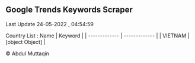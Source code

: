 

## Google Trends Keywords Scraper 
 
Last Update 24-05-2022 , 04:54:59

Country List :
 Name  | Keyword |
| ------------- | ------------- |
| VIETNAM | [object Object] |



© Abdul Muttaqin 
